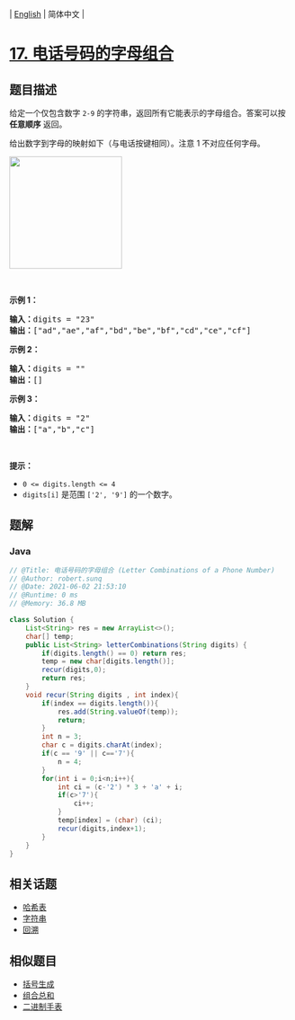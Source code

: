 
| [English](README_EN.md) | 简体中文 |

# [17. 电话号码的字母组合](https://leetcode.cn//problems/letter-combinations-of-a-phone-number/)

## 题目描述

<p>给定一个仅包含数字&nbsp;<code>2-9</code>&nbsp;的字符串，返回所有它能表示的字母组合。答案可以按 <strong>任意顺序</strong> 返回。</p>

<p>给出数字到字母的映射如下（与电话按键相同）。注意 1 不对应任何字母。</p>

<p><img src="https://assets.leetcode-cn.com/aliyun-lc-upload/uploads/2021/11/09/200px-telephone-keypad2svg.png" style="width: 200px;" /></p>

<p>&nbsp;</p>

<p><strong>示例 1：</strong></p>

<pre>
<strong>输入：</strong>digits = "23"
<strong>输出：</strong>["ad","ae","af","bd","be","bf","cd","ce","cf"]
</pre>

<p><strong>示例 2：</strong></p>

<pre>
<strong>输入：</strong>digits = ""
<strong>输出：</strong>[]
</pre>

<p><strong>示例 3：</strong></p>

<pre>
<strong>输入：</strong>digits = "2"
<strong>输出：</strong>["a","b","c"]
</pre>

<p>&nbsp;</p>

<p><strong>提示：</strong></p>

<ul>
	<li><code>0 &lt;= digits.length &lt;= 4</code></li>
	<li><code>digits[i]</code> 是范围 <code>['2', '9']</code> 的一个数字。</li>
</ul>


## 题解


### Java

```Java
// @Title: 电话号码的字母组合 (Letter Combinations of a Phone Number)
// @Author: robert.sunq
// @Date: 2021-06-02 21:53:10
// @Runtime: 0 ms
// @Memory: 36.8 MB

class Solution {
    List<String> res = new ArrayList<>();
    char[] temp;
    public List<String> letterCombinations(String digits) {
        if(digits.length() == 0) return res;
        temp = new char[digits.length()];
        recur(digits,0);
        return res;
    }
    void recur(String digits , int index){
        if(index == digits.length()){
            res.add(String.valueOf(temp));
            return;
        }
        int n = 3;
        char c = digits.charAt(index);
        if(c == '9' || c=='7'){
            n = 4;
        }
        for(int i = 0;i<n;i++){
            int ci = (c-'2') * 3 + 'a' + i;
            if(c>'7'){
                ci++;
            }
            temp[index] = (char) (ci);
            recur(digits,index+1);
        }
    }
}
```



## 相关话题

- [哈希表](https://leetcode.cn//tag/hash-table)
- [字符串](https://leetcode.cn//tag/string)
- [回溯](https://leetcode.cn//tag/backtracking)

## 相似题目


- [括号生成](../generate-parentheses/README.md)
- [组合总和](../combination-sum/README.md)
- [二进制手表](../binary-watch/README.md)
